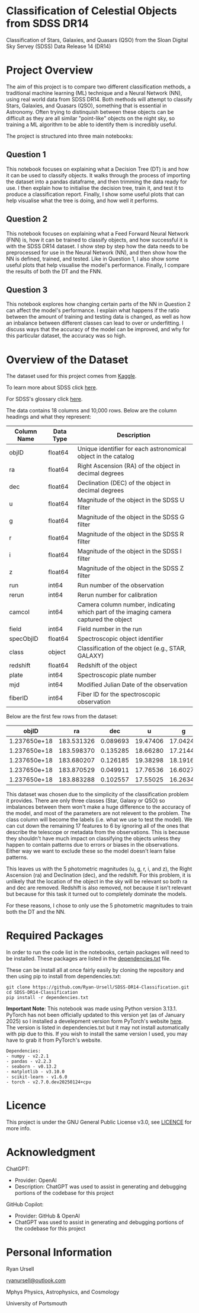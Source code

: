 # Classification of Celestial Objects from SDSS DR14
Classification of Stars, Galaxies, and Quasars (QSO) from the Sloan Digital Sky Servey (SDSS) Data Release 14 (DR14)

# Project Overview
The aim of this project is to compare two different classification methods, a traditional machine learning (ML) technique and a Neural Network (NN), using real world data from SDSS DR14. Both methods will attempt to classify Stars, Galaxies, and Quasars (QSO), something that is essential in Astronomy. Often trying to distinquish between these objects can be difficult as they are all similar "point-like" objects on the night sky, so training a ML algorithm to be able to identify them is incredibly useful.

The project is structured into three main notebooks: 

## Question 1
This notebook focuses on explaining what a Decision Tree (DT) is and how it can be used to classify objects. It walks through the process of importing the dataset into a pandas dataframe, and then trimming the data ready for use. I then explain how to initialise the decision tree, train it, and test it to produce a classification report. Finally, I show some useful plots that can help visualise what the tree is doing, and how well it performs.

## Question 2
This notebook focuses on explaining what a Feed Forward Neural Network (FNN) is, how it can be trained to classify objects, and how successful it is with the SDSS DR14 dataset. I show step by step how the data needs to be preprocessed for use in the Neural Network (NN), and then show how the NN is defined, trained, and tested. Like in Question 1, I also show some useful plots that help visualise the model's performance. Finally, I compare the results of both the DT and the FNN.

## Question 3
This notebook explores how changing certain parts of the NN in Question 2 can affect the model's performance. I explain what happens if the ratio between the amount of training and testing data is changed, as well as how an inbalance between different classes can lead to over or underfitting. I discuss ways that the accuracy of the model can be improved, and why for this particular dataset, the accuracy was so high.

# Overview of the Dataset
The dataset used for this project comes from [Kaggle](https://www.kaggle.com/datasets/lucidlenn/sloan-digital-sky-survey/data).

To learn more about SDSS click [here](https://skyserver.sdss.org/dr14/en/home.aspx).

For SDSS's glossary click [here](https://live-sdss4org-dr14.pantheonsite.io/help/glossary).

The data contains 18 columns and 10,000 rows. Below are the column headings and what they represent:

| Column Name        | Data Type      | Description                                                                           |
|--------------------|----------------|---------------------------------------------------------------------------------------|
| objID              | float64        | Unique identifier for each astronomical object in the catalog                         |
| ra                 | float64        | Right Ascension (RA) of the object in decimal degrees                                 |
| dec                | float64        | Declination (DEC) of the object in decimal degrees                                    |
| u                  | float64        | Magnitude of the object in the SDSS U filter                                          |
| g                  | float64        | Magnitude of the object in the SDSS G filter                                          |
| r                  | float64        | Magnitude of the object in the SDSS R filter                                          |
| i                  | float64        | Magnitude of the object in the SDSS I filter                                          |
| z                  | float64        | Magnitude of the object in the SDSS Z filter                                          |
| run                | int64          | Run number of the observation                                                         |
| rerun              | int64          | Rerun number for calibration                                                          |
| camcol             | int64          | Camera column number, indicating which part of the imaging camera captured the object |
| field              | int64          | Field number in the run                                                               |
| specObjID          | float64        | Spectroscopic object identifier                                                       |
| class              | object         | Classification of the object (e.g., STAR, GALAXY)                                     |
| redshift           | float64        | Redshift of the object                                                                |
| plate              | int64          | Spectroscopic plate number                                                            |
| mjd                | int64          | Modified Julian Date of the observation                                               |
| fiberID            | int64          | Fiber ID for the spectroscopic observation                                            |

Below are the first few rows from the dataset:

| objID            | ra        | dec       | u       | g       | r       | i       | z       | run  | rerun | camcol | field | specObjID        | class  | redshift  | plate | mjd    | fiberID |
|------------------|-----------|-----------|---------|---------|---------|---------|---------|------|-------|--------|-------|------------------|--------|-----------|-------|--------|---------|
| 1.237650e+18     | 183.531326| 0.089693  | 19.47406| 17.04240| 15.94699| 15.50342| 15.22531| 752  | 301   | 4      | 267   | 3.722360e+18     | STAR   | -0.000009 | 3306  | 54922  | 491     |
| 1.237650e+18     | 183.598370| 0.135285  | 18.66280| 17.21449| 16.67637| 16.48922| 16.39150| 752  | 301   | 4      | 267   | 3.638140e+17     | STAR   | -0.000055 | 323   | 51615  | 541     |
| 1.237650e+18     | 183.680207| 0.126185  | 19.38298| 18.19169| 17.47428| 17.08732| 16.80125| 752  | 301   | 4      | 268   | 3.232740e+17     | GALAXY | 0.123111  | 287   | 52023  | 513     |
| 1.237650e+18     | 183.870529| 0.049911  | 17.76536| 16.60272| 16.16116| 15.98233| 15.90438| 752  | 301   | 4      | 269   | 3.722370e+18     | STAR   | -0.000111 | 3306  | 54922  | 510     |
| 1.237650e+18     | 183.883288| 0.102557  | 17.55025| 16.26342| 16.43869| 16.55492| 16.61326| 752  | 301   | 4      | 269   | 3.722370e+18     | STAR   | 0.000590  | 3306  | 54922  | 512     |

This dataset was chosen due to the simplicity of the classification problem it provides. There are only three classes (Star, Galaxy or QSO) so imbalances between them won't make a huge difference to the accuracy of the model, and most of the parameters are not relevent to the problem. The class column will become the labels (i.e. what we use to test the model). We can cut down the remaining 17 features to 6 by ignoring all of the ones that describe the telescope or metadata from the observations. This is because they shouldn't have much impact on classifying the objects unless they happen to contain patterns due to errors or biases in the observations. Either way we want to exclude these so the model doesn't learn false patterns.

This leaves us with the 5 photometric  magnitudes (u, g, r, i, and z), the Right Ascension (ra) and Declination (dec), and the redshift. For this problem, it is unlikely that the location of the object in the sky will be relevant so both ra and dec are removed. Redshift is also removed, not because it isn't relevant but because for this task it turned out to completely dominate the models.

For these reasons, I chose to only use the 5 photometric magnitudes to train both the DT and the NN.

# Required Packages
In order to run the code list in the notebooks, certain packages will need to be installed. These packages are listed in the [dependencies.txt](https://github.com/Ryan-Ursell/SDSS-DR14-Classification/blob/main/dependencies.txt) file.

These can be install all at once fairly easily by cloning the repository and then using pip to install from dependencies.txt:
```
git clone https://github.com/Ryan-Ursell/SDSS-DR14-Classification.git
cd SDSS-DR14-Classification
pip install -r dependencies.txt
```

**Important Note**: This notebook was made using Python version 3.13.1. PyTorch has not been officially updated to this version yet (as of January 2025) so I installed a develepment version form PyTorch's website [here](https://pytorch.org/get-started/locally/). The version is listed in dependencies.txt but it may not install automatically with pip due to this. If you wish to install the same version I used, you may have to grab it from PyTorch's website.

```
Dependencies:
- numpy - v2.2.1
- pandas - v2.2.3
- seaborn - v0.13.2
- matplotlib - v3.10.0
- scikit-learn - v1.6.0
- torch - v2.7.0.dev20250124+cpu
```

# Licence
This project is under the GNU General Public License v3.0, see [LICENCE](https://github.com/Ryan-Ursell/SDSS-DR14-Classification/blob/main/LICENSE) for more info.

# Acknowledgment
ChatGPT:
- Provider: OpenAI
- Description: ChatGPT was used to assist in generating and debugging portions of the codebase for this project

GitHub Copilot:
- Provider: GitHub & OpenAI
- ChatGPT was used to assist in generating and debugging portions of the codebase for this project

# Personal Information
Ryan Ursell

ryanursell@outlook.com

Mphys Physics, Astrophysics, and Cosmology

University of Portsmouth